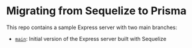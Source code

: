 # Migrating from Sequelize to Prisma

This repo contains a sample Express server with two main branches:

- [`main`](https://github.com/prisma/migrate-from-sequelize-to-prisma): Initial version of the Express server built with Sequelize
<!-- - [`prisma`](https://github.com/prisma/migrate-from-sequelize-to-prisma/tree/prisma): Final version of the Express server after it was migrated to Prisma  -->

<!-- The [guide]() that walks through the migration process can be found in the [Prisma docs](https://www.prisma.io/docs). You can also [check out the open PR](https://github.com/prisma/migrate-from-sequelize-to-prisma/pull/1/files) for a quick overview of the main differences between Sequelize and Prisma. -->